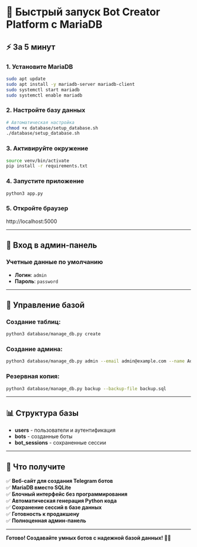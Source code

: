 # 🚀 Быстрый запуск Bot Creator Platform с MariaDB

## ⚡ За 5 минут

### 1. Установите MariaDB
```bash
sudo apt update
sudo apt install -y mariadb-server mariadb-client
sudo systemctl start mariadb
sudo systemctl enable mariadb
```

### 2. Настройте базу данных
```bash
# Автоматическая настройка
chmod +x database/setup_database.sh
./database/setup_database.sh
```

### 3. Активируйте окружение
```bash
source venv/bin/activate
pip install -r requirements.txt
```

### 4. Запустите приложение
```bash
python3 app.py
```

### 5. Откройте браузер
http://localhost:5000

---

## 🔐 Вход в админ-панель

### Учетные данные по умолчанию
- **Логин**: `admin`
- **Пароль**: `password`

---

## 🔧 Управление базой

### Создание таблиц:
```bash
python3 database/manage_db.py create
```

### Создание админа:
```bash
python3 database/manage_db.py admin --email admin@example.com --name Admin --password secret123
```

### Резервная копия:
```bash
python3 database/manage_db.py backup --backup-file backup.sql
```

---

## 📊 Структура базы

- **users** - пользователи и аутентификация
- **bots** - созданные боты
- **bot_sessions** - сохраненные сессии

---

## 🎯 Что получите

✅ **Веб-сайт для создания Telegram ботов**  
✅ **MariaDB вместо SQLite**  
✅ **Блочный интерфейс без программирования**  
✅ **Автоматическая генерация Python кода**  
✅ **Сохранение сессий в базе данных**  
✅ **Готовность к продакшену**  
✅ **Полноценная админ-панель**  

---

**Готово! Создавайте умных ботов с надежной базой данных! 🤖✨**